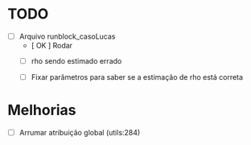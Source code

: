 # TODO
- [ ] Arquivo runblock_casoLucas
    - [ OK ] Rodar
    - [ ] rho sendo estimado errado
    - [ ] Fixar parâmetros para saber se a estimação de rho está correta 


# Melhorias
- [ ] Arrumar atribuição global (utils:284)

